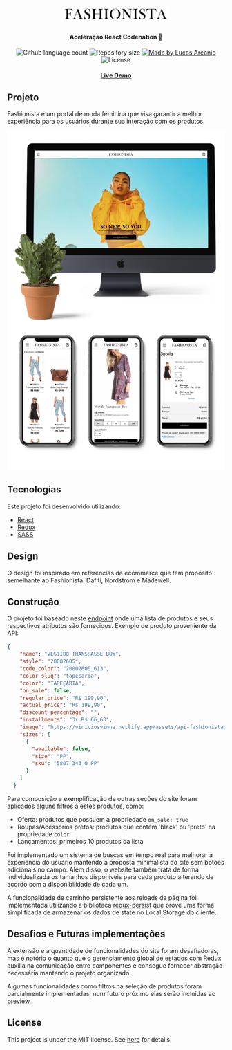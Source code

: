 <h1 align="center">
    <img alt="Fashionista Store" title="Fashionista Store" src=".github/logo.svg" width="250px" />
</h1>

<h4 align="center">
    Aceleração React Codenation 🚀
</h4>

<p align="center">
    <img src="https://img.shields.io/github/languages/count/lucassarcanjo/fashion-ecommerce?color=%2304D361" alt="Github language count">
    <img src="https://img.shields.io/github/repo-size/lucassarcanjo/fashion-ecommerce" alt="Repository size">
    <a href="https://www.linkedin.com/in/lucas-arcanjo/">
        <img src="https://img.shields.io/badge/made%20by-LucasArcanjo-%2304D361" alt="Made by Lucas Arcanjo">
    </a>
    <img src="https://img.shields.io/badge/license-MIT-brightgreen" alt="License">
</p>

<h4 align="center"> <a href="https://fashion-ecommerce.vercel.app/" title="View with Vercel">Live Demo</a></h4>

## Projeto

Fashionista é um portal de moda feminina que visa garantir a melhor experiência para os usuários durante sua interação com os produtos. 

<img alt="Mockup Fashionista" title="Mockup Fashionista" src=".github/mockup.png" width="850px" />

## Tecnologias

Este projeto foi desenvolvido utilizando:

- [React](https://reactjs.org)
- [Redux](https://react-redux.js.org/)
- [SASS](https://sass-lang.com/)

## Design

O design foi inspirado em referências de ecommerce que tem propósito semelhante ao Fashionista: Dafiti, Nordstrom e Madewell.

## Construção

O projeto foi baseado neste [endpoint](https://5e9935925eabe7001681c856.mockapi.io/api/v1/catalog) onde uma lista de produtos e seus respectivos atributos são fornecidos. Exemplo de produto proveniente da API:

```json
{
    "name": "VESTIDO TRANSPASSE BOW",
    "style": "20002605",
    "code_color": "20002605_613",
    "color_slug": "tapecaria",
    "color": "TAPEÇARIA",
    "on_sale": false,
    "regular_price": "R$ 199,90",
    "actual_price": "R$ 199,90",
    "discount_percentage": "",
    "installments": "3x R$ 66,63",
    "image": "https://viniciusvinna.netlify.app/assets/api-fashionista/20002605_615_catalog_1.jpg",
    "sizes": [
      {
        "available": false,
        "size": "PP",
        "sku": "5807_343_0_PP"
      }
    ]
  }
```

Para composição e exemplificação de outras seções do site foram aplicados alguns filtros à estes produtos, como:

- Oferta: produtos que possuem a propriedade `on_sale: true`
- Roupas/Acessórios pretos: produtos que contém 'black' ou 'preto' na propriedade `color` 
- Lançamentos: primeiros 10 produtos da lista

Foi implementado um sistema de buscas em tempo real para melhorar a experiência do usuário mantendo a proposta minimalista do site sem botões adicionais no campo. Além disso, o website também trata de forma individualizada os tamanhos disponíveis para cada produto alterando de acordo com a disponibilidade de cada um.

A funcionalidade de carrinho persistente aos reloads da página foi implementada utilizando a biblioteca [redux-persist](https://www.npmjs.com/package/redux-persist) que provê uma forma simplificada de armazenar os dados de state no Local Storage do cliente.

## Desafios e Futuras implementações
A extensão e a quantidade de funcionalidades do site foram desafiadoras, mas é notório o quanto que o gerenciamento global de estados com Redux auxilia na comunicação entre componentes e consegue fornecer abstração necessária mantendo o projeto organizado. 

Algumas funcionalidades como filtros na seleção de produtos foram parcialmente implementadas, num futuro próximo elas serão incluídas ao [preview](https://fashion-ecommerce.vercel.app/).

## License

This project is under the MIT license. See [here](license.md) for details.
